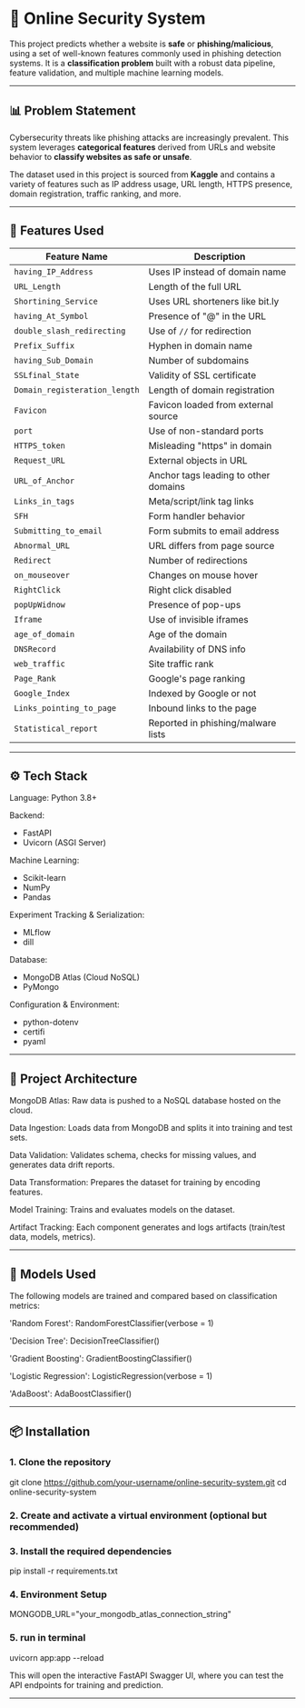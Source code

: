 # 🔐 Online Security System

This project predicts whether a website is **safe** or **phishing/malicious**, using a set of well-known features commonly used in phishing detection systems. It is a **classification problem** built with a robust data pipeline, feature validation, and multiple machine learning models.

---

## 📊 Problem Statement

Cybersecurity threats like phishing attacks are increasingly prevalent. This system leverages **categorical features** derived from URLs and website behavior to **classify websites as safe or unsafe**.

The dataset used in this project is sourced from **Kaggle** and contains a variety of features such as IP address usage, URL length, HTTPS presence, domain registration, traffic ranking, and more.

---

## 🚀 Features Used

| Feature Name               | Description |
|---------------------------|-------------|
| `having_IP_Address`       | Uses IP instead of domain name |
| `URL_Length`              | Length of the full URL |
| `Shortining_Service`      | Uses URL shorteners like bit.ly |
| `having_At_Symbol`        | Presence of "@" in the URL |
| `double_slash_redirecting`| Use of `//` for redirection |
| `Prefix_Suffix`           | Hyphen in domain name |
| `having_Sub_Domain`       | Number of subdomains |
| `SSLfinal_State`          | Validity of SSL certificate |
| `Domain_registeration_length` | Length of domain registration |
| `Favicon`                 | Favicon loaded from external source |
| `port`                    | Use of non-standard ports |
| `HTTPS_token`            | Misleading "https" in domain |
| `Request_URL`             | External objects in URL |
| `URL_of_Anchor`           | Anchor tags leading to other domains |
| `Links_in_tags`           | Meta/script/link tag links |
| `SFH`                     | Form handler behavior |
| `Submitting_to_email`     | Form submits to email address |
| `Abnormal_URL`            | URL differs from page source |
| `Redirect`                | Number of redirections |
| `on_mouseover`            | Changes on mouse hover |
| `RightClick`              | Right click disabled |
| `popUpWidnow`             | Presence of pop-ups |
| `Iframe`                  | Use of invisible iframes |
| `age_of_domain`           | Age of the domain |
| `DNSRecord`               | Availability of DNS info |
| `web_traffic`             | Site traffic rank |
| `Page_Rank`               | Google's page ranking |
| `Google_Index`            | Indexed by Google or not |
| `Links_pointing_to_page`  | Inbound links to the page |
| `Statistical_report`      | Reported in phishing/malware lists |

---

## ⚙️ Tech Stack

Language: Python 3.8+

Backend:
  - FastAPI
  - Uvicorn (ASGI Server)

Machine Learning:
  - Scikit-learn
  - NumPy
  - Pandas

Experiment Tracking & Serialization:
  - MLflow
  - dill

Database:
  - MongoDB Atlas (Cloud NoSQL)
  - PyMongo

Configuration & Environment:
  - python-dotenv
  - certifi
  - pyaml

---

## 🧱 Project Architecture
MongoDB Atlas: Raw data is pushed to a NoSQL database hosted on the cloud.

Data Ingestion: Loads data from MongoDB and splits it into training and test sets.

Data Validation: Validates schema, checks for missing values, and generates data drift reports.

Data Transformation: Prepares the dataset for training by encoding features.

Model Training: Trains and evaluates models on the dataset.

Artifact Tracking: Each component generates and logs artifacts (train/test data, models, metrics).

---

## 🧪 Models Used

The following models are trained and compared based on classification metrics:

'Random Forest': RandomForestClassifier(verbose = 1)  

'Decision Tree': DecisionTreeClassifier()  

'Gradient Boosting': GradientBoostingClassifier()  

'Logistic Regression': LogisticRegression(verbose = 1)  

'AdaBoost': AdaBoostClassifier()

---

## 📦 Installation

### 1. Clone the repository
git clone https://github.com/your-username/online-security-system.git
cd online-security-system

### 2. Create and activate a virtual environment (optional but recommended)


### 3. Install the required dependencies
pip install -r requirements.txt

### 4. Environment Setup
MONGODB_URL="your_mongodb_atlas_connection_string"

### 5. run in terminal 
uvicorn app:app --reload  

This will open the interactive FastAPI Swagger UI, where you can test the API endpoints for training and prediction.

---




